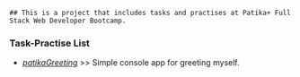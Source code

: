 ```
## This is a project that includes tasks and practises at Patika+ Full Stack Web Developer Bootcamp.
```
### Task-Practise List
- [_patikaGreeting_](https://github.com/Chessfull/patikaGreeting/blob/main/patikaGreeting.cs) >> Simple console app for greeting myself.


